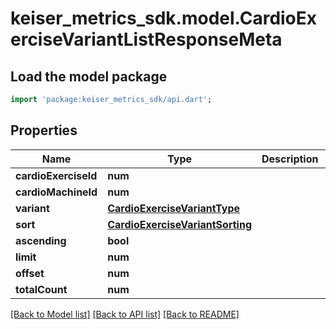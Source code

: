 # keiser_metrics_sdk.model.CardioExerciseVariantListResponseMeta

## Load the model package
```dart
import 'package:keiser_metrics_sdk/api.dart';
```

## Properties
Name | Type | Description | Notes
------------ | ------------- | ------------- | -------------
**cardioExerciseId** | **num** |  | [optional] 
**cardioMachineId** | **num** |  | [optional] 
**variant** | [**CardioExerciseVariantType**](CardioExerciseVariantType.md) |  | [optional] 
**sort** | [**CardioExerciseVariantSorting**](CardioExerciseVariantSorting.md) |  | 
**ascending** | **bool** |  | [optional] 
**limit** | **num** |  | [optional] 
**offset** | **num** |  | [optional] 
**totalCount** | **num** |  | [optional] 

[[Back to Model list]](../README.md#documentation-for-models) [[Back to API list]](../README.md#documentation-for-api-endpoints) [[Back to README]](../README.md)


